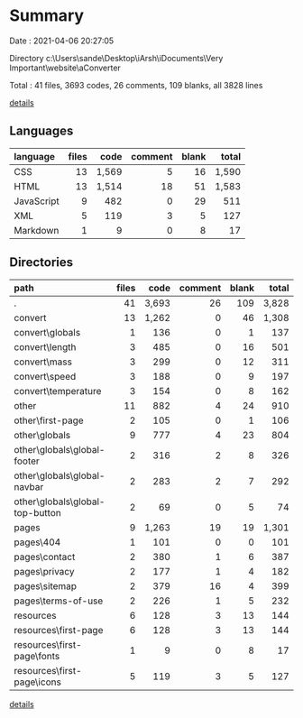 # Summary

Date : 2021-04-06 20:27:05

Directory c:\Users\sande\Desktop\iArsh\iDocuments\Very Important\website\aConverter

Total : 41 files,  3693 codes, 26 comments, 109 blanks, all 3828 lines

[details](details.md)

## Languages
| language | files | code | comment | blank | total |
| :--- | ---: | ---: | ---: | ---: | ---: |
| CSS | 13 | 1,569 | 5 | 16 | 1,590 |
| HTML | 13 | 1,514 | 18 | 51 | 1,583 |
| JavaScript | 9 | 482 | 0 | 29 | 511 |
| XML | 5 | 119 | 3 | 5 | 127 |
| Markdown | 1 | 9 | 0 | 8 | 17 |

## Directories
| path | files | code | comment | blank | total |
| :--- | ---: | ---: | ---: | ---: | ---: |
| . | 41 | 3,693 | 26 | 109 | 3,828 |
| convert | 13 | 1,262 | 0 | 46 | 1,308 |
| convert\globals | 1 | 136 | 0 | 1 | 137 |
| convert\length | 3 | 485 | 0 | 16 | 501 |
| convert\mass | 3 | 299 | 0 | 12 | 311 |
| convert\speed | 3 | 188 | 0 | 9 | 197 |
| convert\temperature | 3 | 154 | 0 | 8 | 162 |
| other | 11 | 882 | 4 | 24 | 910 |
| other\first-page | 2 | 105 | 0 | 1 | 106 |
| other\globals | 9 | 777 | 4 | 23 | 804 |
| other\globals\global-footer | 2 | 316 | 2 | 8 | 326 |
| other\globals\global-navbar | 2 | 283 | 2 | 7 | 292 |
| other\globals\global-top-button | 2 | 69 | 0 | 5 | 74 |
| pages | 9 | 1,263 | 19 | 19 | 1,301 |
| pages\404 | 1 | 101 | 0 | 0 | 101 |
| pages\contact | 2 | 380 | 1 | 6 | 387 |
| pages\privacy | 2 | 177 | 1 | 4 | 182 |
| pages\sitemap | 2 | 379 | 16 | 4 | 399 |
| pages\terms-of-use | 2 | 226 | 1 | 5 | 232 |
| resources | 6 | 128 | 3 | 13 | 144 |
| resources\first-page | 6 | 128 | 3 | 13 | 144 |
| resources\first-page\fonts | 1 | 9 | 0 | 8 | 17 |
| resources\first-page\icons | 5 | 119 | 3 | 5 | 127 |

[details](details.md)